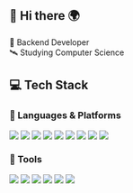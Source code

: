 ## 👋 Hi there 🌍
🚀 Backend Developer  
🛰 Studying Computer Science

## 💻 Tech Stack
### 🎢 Languages & Platforms
<p>
    <img src="https://img.shields.io/badge/java-02303A?style=flat&logo=&logoColor=white"/>
    <img src="https://img.shields.io/badge/C-02303A?style=flat&logo=c&Color=white"/>
    <img src="https://img.shields.io/badge/Python-02303A?style=flat&logo=python&logoColor=white"/>
    <img src="https://img.shields.io/badge/Spring-02303A?style=flat&logo=spring&logoColor=white"/>
    <img src="https://img.shields.io/badge/springboot-02303A?style=flat&logo=springboot&logoColor=white"/>
    <img src="https://img.shields.io/badge/mysql-02303A?style=flat&logo=mysql&logoColor=white"/>
    <img src="https://img.shields.io/badge/mysql-02303A?style=flat&logo=mysql&logoColor=white"/>
    <img src="https://img.shields.io/badge/docker-02303A?style=flat&logo=docker&logoColor=white"/>
    <img src="https://img.shields.io/badge/kubernetes-02303A?style=flat&logo=kubernetes&logoColor=white"/>
</p>

### 🎡 Tools
<p>
    <img src="https://img.shields.io/badge/gradle-02303A?style=flat&logo=gradle&logoColor=white"/>
    <img src="https://img.shields.io/badge/maven-02303A?style=flat&logo=&logoColor=white"/>
    <img src="https://img.shields.io/badge/intellij-02303A?style=flat&logo=intellijidea&logoColor=white"/>
    <img src="https://img.shields.io/badge/eclipse-02303A?style=flat&logo=eclipseide&logoColor=white"/>
    <img src="https://img.shields.io/badge/tomcat-02303A?style=flat&logo=apachetomcat&logoColor=white"/>
    <img src="https://img.shields.io/badge/git-02303A?style=flat&logo=git&logoColor=white"/>
</p>
